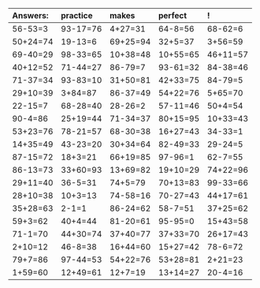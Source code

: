 | Answers: | practice | makes | perfect | ! |
| :--- | :--- | :--- | :--- | :--- |
| 56-53=3 | 93-17=76 | 4+27=31 | 64-8=56 | 68-62=6 | 
| 50+24=74 | 19-13=6 | 69+25=94 | 32+5=37 | 3+56=59 | 
| 69-40=29 | 98-33=65 | 10+38=48 | 10+55=65 | 46+11=57 | 
| 40+12=52 | 71-44=27 | 86-79=7 | 93-61=32 | 84-38=46 | 
| 71-37=34 | 93-83=10 | 31+50=81 | 42+33=75 | 84-79=5 | 
| 29+10=39 | 3+84=87 | 86-37=49 | 54+22=76 | 5+65=70 | 
| 22-15=7 | 68-28=40 | 28-26=2 | 57-11=46 | 50+4=54 | 
| 90-4=86 | 25+19=44 | 71-34=37 | 80+15=95 | 10+33=43 | 
| 53+23=76 | 78-21=57 | 68-30=38 | 16+27=43 | 34-33=1 | 
| 14+35=49 | 43-23=20 | 30+34=64 | 82-49=33 | 29-24=5 | 
| 87-15=72 | 18+3=21 | 66+19=85 | 97-96=1 | 62-7=55 | 
| 86-13=73 | 33+60=93 | 13+69=82 | 19+10=29 | 74+22=96 | 
| 29+11=40 | 36-5=31 | 74+5=79 | 70+13=83 | 99-33=66 | 
| 28+10=38 | 10+3=13 | 74-58=16 | 70-27=43 | 44+17=61 | 
| 35+28=63 | 2-1=1 | 86-24=62 | 58-7=51 | 37+25=62 | 
| 59+3=62 | 40+4=44 | 81-20=61 | 95-95=0 | 15+43=58 | 
| 71-1=70 | 44+30=74 | 37+40=77 | 37+33=70 | 26+17=43 | 
| 2+10=12 | 46-8=38 | 16+44=60 | 15+27=42 | 78-6=72 | 
| 79+7=86 | 97-44=53 | 54+22=76 | 53+28=81 | 2+21=23 | 
| 1+59=60 | 12+49=61 | 12+7=19 | 13+14=27 | 20-4=16 | 
